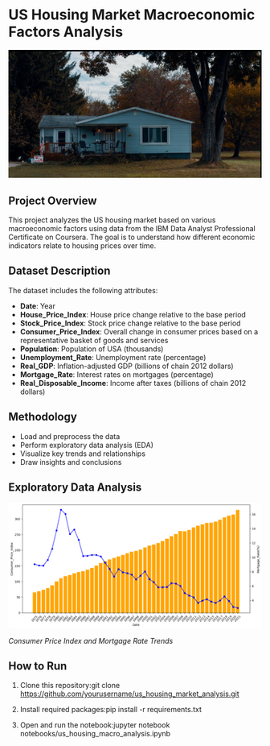 # US Housing Market Macroeconomic Factors Analysis

![Housing Market](images/housing-cover.png)

## Project Overview
This project analyzes the US housing market based on various macroeconomic factors using data from the IBM Data Analyst Professional Certificate on Coursera. The goal is to understand how different economic indicators relate to housing prices over time.

## Dataset Description
The dataset includes the following attributes:

- **Date**: Year
- **House_Price_Index**: House price change relative to the base period
- **Stock_Price_Index**: Stock price change relative to the base period
- **Consumer_Price_Index**: Overall change in consumer prices based on a representative basket of goods and services
- **Population**: Population of USA (thousands)
- **Unemployment_Rate**: Unemployment rate (percentage)
- **Real_GDP**: Inflation-adjusted GDP (billions of chain 2012 dollars)
- **Mortgage_Rate**: Interest rates on mortgages (percentage)
- **Real_Disposable_Income**: Income after taxes (billions of chain 2012 dollars)

## Methodology
- Load and preprocess the data
- Perform exploratory data analysis (EDA)
- Visualize key trends and relationships
- Draw insights and conclusions

## Exploratory Data Analysis

![Housing Price Trend](images/Screenshot1.png)

*Consumer Price Index and Mortgage Rate Trends*

## How to Run
1. Clone this repository:git clone https://github.com/yourusername/us_housing_market_analysis.git


2. Install required packages:pip install -r requirements.txt

3. Open and run the notebook:jupyter notebook notebooks/us_housing_macro_analysis.ipynb

